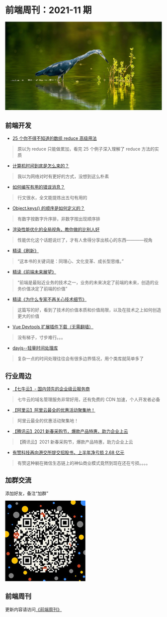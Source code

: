 # 前端周刊：2021-11 期

[![](/img/bing/20210823.png?imageMogr2/thumbnail/960x)](https://cn.bing.com/search?q=小蓝鹭)

## 前端开发

- [25 个你不得不知道的数组 reduce 高级用法](https://juejin.cn/post/6844904063729926152)

> 原以为 reduce 只能做累加，看完 25 个例子深入理解了 reduce 方法的实质

- [计算机时间到底是怎么来的？](https://mp.weixin.qq.com/s/SVokpTtlQDUYAo6oc_PGyA)

> 我以为网络对时有更好的方式，没想到这么朴素

- [如何编写有用的错误消息？](https://mp.weixin.qq.com/s/x6cgu_VT0iSLm0GarX3Wxg)

> 行文很水，全文能提炼出五句有用的

- [Object.keys() 的顺序是如何定义的？](https://zhuanlan.zhihu.com/p/389201653)

> 有数字按数字升序排，非数字按出现顺序排

- [渲染性能优化的全局视角，教你做的比别人好](https://mp.weixin.qq.com/s/lHeSXC963L7hIDKo18HR8w)

> 性能优化这个话题说烂了，才有人舍得分享出核心的东西————视角

- [精读《刷新》](https://github.com/ascoders/weekly/blob/v2/116.%E7%B2%BE%E8%AF%BB%E3%80%8A%E5%88%B7%E6%96%B0%E3%80%8B.md)

> “这本书的关键词是：同理心、文化变革、成长型思维。”

- [精读《前端未来展望》](https://github.com/ascoders/weekly/blob/v2/111.%E7%B2%BE%E8%AF%BB%E3%80%8A%E5%89%8D%E7%AB%AF%E6%9C%AA%E6%9D%A5%E5%B1%95%E6%9C%9B%E3%80%8B.md)

> “前端是最贴近业务的技术之一，业务的未来决定了前端的未来，创造的业务价值决定了前端的价值”

- [精读《为什么专家不再关心技术细节》](https://github.com/ascoders/weekly/blob/v2/103.%E7%B2%BE%E8%AF%BB%E3%80%8A%E4%B8%BA%E4%BB%80%E4%B9%88%E4%B8%93%E5%AE%B6%E4%B8%8D%E5%86%8D%E5%85%B3%E5%BF%83%E6%8A%80%E6%9C%AF%E7%BB%86%E8%8A%82%E3%80%8B.md)

> 这篇写的好，看到了技术的价值本质和价值局限，以及在技术之上如何创造更大的价值

- [Vue Devtools 扩展插件下载（无需翻墙）](https://chrome.zzzmh.cn/info?token=nhdogjmejiglipccpnnnanhbledajbpd)

> 没有梯子，寸步难行。。。

- [dayjs--轻量时间处理库](https://dayjs.gitee.io/zh-CN/)

> 复杂一点的时间处理往往会有很多边界情况，用个类库就简单多了

## 行业周边

- [【七牛云】- 国内领先的企业级云服务商](https://marketing.qiniu.com/cps/redirect?redirect_id=4&cps_key=1hfwb75ib2jbm)

> 七牛云的域名管理服务非常好用，还有免费的 CDN 加速，个人开发者必备

- [【阿里云】阿里云最全的优惠活动聚集地！](https://www.aliyun.com/activity?source=5176.11533457&userCode=y31qmczl)

> 阿里云最全的优惠活动聚集地！

- [【腾讯云】2021 新春采购节，爆款产品特惠，助力企业上云](https://curl.qcloud.com/6TLg1x6p)

> 【腾讯云】2021 新春采购节，爆款产品特惠，助力企业上云

- [有赞科技再向港交所提交招股书，上半年净亏损 2.68 亿元](https://www.36kr.com/p/1376872132244864)

> 有赞这种躺在微信生态链上的神仙商业模式竟然到现在还在亏损。。。。

## 加群交流

添加好友，备注“加群”

![refned_x](/img/a/refined-x.jpg)

## 前端周刊

更新内容请访问[《前端周刊》](https://frontend-weekly.com/)
